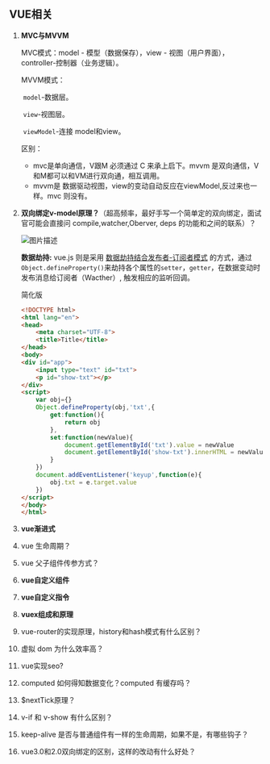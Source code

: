 ## VUE相关

1. **MVC与MVVM**

   MVC模式：model - 模型（数据保存），view - 视图（用户界面），controller-控制器（业务逻辑）。

   MVVM模式：

   ​	`model`-数据层。

   ​	`view`-视图层。

   ​	`viewModel`-连接 model和view。

   区别：

   - mvc是单向通信，V跟M 必须通过 C 来承上启下。mvvm 是双向通信，V和M都可以和VM进行双向通，相互调用。
   - mvvm是 数据驱动视图，view的变动自动反应在viewModel,反过来也一样。mvc 则没有。

2. **双向绑定v-model原理？**（超高频率，最好手写一个简单定的双向绑定，面试官可能会直接问 compile,watcher,Oberver, deps 的功能和之间的联系）？

   ![图片描述](https://segmentfault.com/img/bVBQYu?w=730&h=390)

   **数据劫持:** vue.js 则是采用 <u>数据劫持结合发布者-订阅者模式</u> 的方式，通过`Object.defineProperty()`来劫持各个属性的`setter`，`getter`，在数据变动时发布消息给订阅者（Wacther）, 触发相应的监听回调。

   简化版

   ```html
   <!DOCTYPE html>
   <html lang="en">
   <head>
       <meta charset="UTF-8">
       <title>Title</title>
   </head>
   <body>
   <div id="app">
       <input type="text" id="txt">
       <p id="show-txt"></p>
   </div>
   <script>
       var obj={}
       Object.defineProperty(obj,'txt',{
           get:function(){
               return obj
           },
           set:function(newValue){
               document.getElementById('txt').value = newValue
               document.getElementById('show-txt').innerHTML = newValue
           }
       })
       document.addEventListener('keyup',function(e){
           obj.txt = e.target.value
       })
   </script>
   </body>
   </html>
   ```

   

3. **vue渐进式**

4. vue 生命周期？

5. vue 父子组件传参方式？

6. **vue自定义组件**

7. **vue自定义指令**

8. **vuex组成和原理**

9. vue-router的实现原理，history和hash模式有什么区别？

10. 虚拟 dom 为什么效率高？

11. vue实现seo?

12. computed 如何得知数据变化？computed 有缓存吗？

13. $nextTick原理？

14. v-if 和 v-show 有什么区别？

15. keep-alive 是否与普通组件有一样的生命周期，如果不是，有哪些钩子？

16. vue3.0和2.0双向绑定的区别，这样的改动有什么好处？

